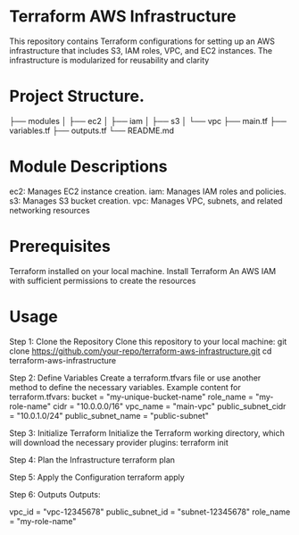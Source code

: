 # Terraform AWS Infrastructure
This repository contains Terraform configurations for setting up an AWS infrastructure that includes S3, IAM roles, VPC, and EC2 instances. The infrastructure is modularized for reusability and clarity

# Project Structure.
├── modules
│   ├── ec2
│   ├── iam
│   ├── s3
│   └── vpc
├── main.tf
├── variables.tf
├── outputs.tf
└── README.md

# Module Descriptions
ec2: Manages EC2 instance creation.
iam: Manages IAM roles and policies.
s3: Manages S3 bucket creation.
vpc: Manages VPC, subnets, and related networking resources

# Prerequisites
Terraform installed on your local machine. Install Terraform
An AWS IAM with sufficient permissions to create the resources

# Usage
Step 1: Clone the Repository
Clone this repository to your local machine:
git clone https://github.com/your-repo/terraform-aws-infrastructure.git
cd terraform-aws-infrastructure

Step 2: Define Variables
Create a terraform.tfvars file or use another method to define the necessary variables. Example content for terraform.tfvars:
bucket = "my-unique-bucket-name"
role_name = "my-role-name"
cidr = "10.0.0.0/16"
vpc_name = "main-vpc"
public_subnet_cidr = "10.0.1.0/24"
public_subnet_name = "public-subnet"

Step 3: Initialize Terraform
Initialize the Terraform working directory, which will download the necessary provider plugins:
terraform init

Step 4: Plan the Infrastructure
terraform plan

Step 5: Apply the Configuration
terraform apply

Step 6: Outputs
Outputs:

vpc_id = "vpc-12345678"
public_subnet_id = "subnet-12345678"
role_name = "my-role-name"




